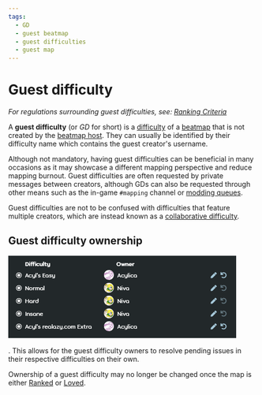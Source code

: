 ```yaml
---
tags:
  - GD
  - guest beatmap
  - guest difficulties
  - guest map
---
```


# Guest difficulty

*For regulations surrounding guest difficulties, see: [Ranking Criteria](/wiki/Ranking_Criteria)*

A **guest difficulty** (or *GD* for short) is a [difficulty](/wiki/Beatmap/Difficulty) of a [beatmap](/wiki/Beatmap) that is not created by the [beatmap host](/wiki/Beatmap/Beatmap_host). They can usually be identified by their difficulty name which contains the guest creator's username.

Although not mandatory, having guest difficulties can be beneficial in many occasions as it may showcase a different mapping perspective and reduce mapping burnout. Guest difficulties are often requested by private messages between creators, although GDs can also be requested through other means such as the in-game `#mapping` channel or [modding queues](https://osu.ppy.sh/community/forums/60)<!-- TODO: should link to an article about queues, not the forum -->.

Guest difficulties are not to be confused with difficulties that feature multiple creators, which are instead known as a [collaborative difficulty](/wiki/Beatmap/Beatmap_collaborations).

## Guest difficulty ownership

![](img/gd_ownership.png)

. This allows for the guest difficulty owners to resolve pending issues in their respective difficulties on their own.

Ownership of a guest difficulty may no longer be changed once the map is either [Ranked](wiki/Beatmap/Category#ranked) or [Loved](wiki/Beatmap/Category#loved).
